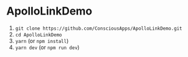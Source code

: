 # ApolloLinkDemo

1. `git clone https://github.com/ConsciousApps/ApolloLinkDemo.git`
2. `cd ApolloLinkDemo`
3. `yarn` (or `npm install`)
4. `yarn dev` (or `npm run dev`)
